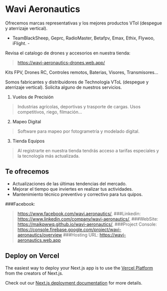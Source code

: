 # Wavi Aeronautics

Ofrecemos marcas representativas y los mejores productos VTol (despegue y aterrizaje vertical). 
- TeamBlackSheep, Geprc, RadioMaster, Betafpv, Emax, Ethix, Flywoo, iFlight. -

Revisa el catalogo de drones y accesorios en nuestra tienda: 
> https://wavi-aeronautics-drones.web.app/

Kits FPV, Drones RC, Controles remotos, Baterias, Visores, Transmisores...

Somos fabricantes y distribuidores de Technología VToL (despegue y aterrizaje vertical). 
Solicita alguno de nuestros servicios.

1. Vuelos de Precisión
> Industrias agrícolas, deportivas y trasporte de cargas. Usos competitivos, riego, filmación…
2. Mapeo Digital
> Software para mapeo por fotogrametría y modelado digital.
3. Tienda Equipos
> Al registrarte en nuestra tienda tendrás acceso a tarifas especiales y la tecnología más actualizada.

## Te ofrecemos

- Actualizaciones de las últimas tendencias del mercado.
- Mejorar el tiempo que inviertes en realizar tus actividades.
- Mantenimiento técnico preventivo y correctivo para tus quipos.


###Facebook: 
> https://www.facebook.com/wavi.aeronautics/,
###Linkedin: 
> https://www.linkedin.com/company/wavi-aeronautics/,
###WebSite: 
> https://maikpwwq.github.io/wavi-aeronautics/,
###Project Console: 
> https://console.firebase.google.com/project/wavi-aeronautics/overview
###Hosting URL: 
> https://wavi-aeronautics.web.app


## Deploy on Vercel

The easiest way to deploy your Next.js app is to use the [Vercel Platform](https://vercel.com/new?utm_medium=default-template&filter=next.js&utm_source=create-next-app&utm_campaign=create-next-app-readme) from the creators of Next.js.

Check out our [Next.js deployment documentation](https://nextjs.org/docs/deployment) for more details.
